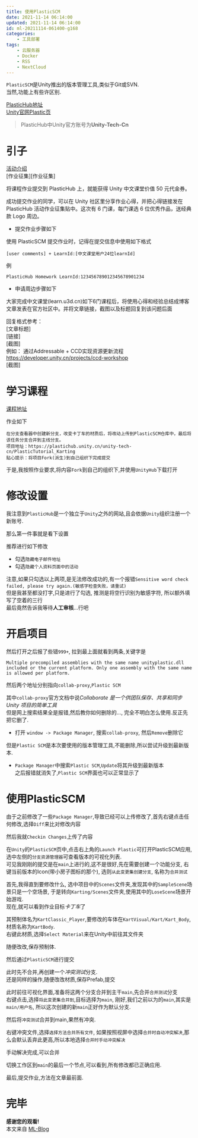 ```yaml
---
title: 使用PlasticSCM
date: 2021-11-14 06:14:00
updated: 2021-11-14 06:14:00
id: ml-20211114-061400-g168
categories:
	- 工具部署
tags: 
    - 云服务器
	- Docker
	- RSS
	- NextCloud
---
```


`PlasticSCM`是Unity推出的版本管理工具,类似于Git或SVN.  
当然,功能上有些许区别.

[PlasticHub地址][plastichub_Link]   
[Unity官网Plastic页][Unity_Plastic_Link]  

> PlasticHub中Unity官方账号为**Unity-Tech-Cn**

<!--more-->

# 引子

[活动介绍][PlasticSCM_learn_Link]  
[作业征集][作业征集]

将课程作业提交到 PlasticHub 上，就能获得 Unity 中文课堂价值 50 元代金券。

成功提交作业的同学，可以在 Unity 社区里分享作业心得，并把心得链接发在 PlasticHub 活动作业征集贴中。这次有 6 门课，每门课选 6 位优秀作品，送经典款 Logo 周边。

* 提交作业步骤如下

使用 PlasticSCM 提交作业时，记得在提交信息中使用如下格式
```
[user comments] + LearnId:[中文课堂用户24位learnId]
```
例
```
PlasticHub Homework LearnId:123456789012345678901234
```

* 申请周边步骤如下

大家完成中文课堂(learn.u3d.cn)如下6门课程后，将使用心得和经验总结成博客文章发表在官方社区中。并将文章链接，截图以及标题回复到该问题后面

回复格式参考：  
[文章标题]  
[链接]  
[截图]  
例如： 通过Addressable + CCD实现资源更新流程  
https://developer.unity.cn/projects/ccd-workshop  
[截图]    

# 学习课程

[课程地址][learn_PlasticSCM_Link]

作业如下
```
在分支查看器中创建新分支，改变卡丁车的材质后，将改动上传到PlasticSCM仓库中，最后将该任务分支合并到主线分支。
项目地址：https://plastichub.unity.cn/unity-tech-cn/PlasticTutorial_Karting
贴心提示：将项目Fork(派生)到自己组织下完成提交
```

于是,我按照作业要求,将内容`Fork`到自己的组织下,并使用`UnityHub`下载打开

# 修改设置

我注意到`PlasticHub`是一个独立于`Unity`之外的网站,且会依据`Unity`组织注册一个新账号.  

那么第一件事就是看下设置

推荐进行如下修改  
* 勾选`隐藏电子邮件地址`
* 勾选`隐藏个人资料页面中的活动`

注意,如果只勾选以上两项,是无法修改成功的,有一个报错`Sensitive word check failed, please try again.(敏感字检查失败，请重试)`  
但是我甚至都没打字,只是进行了勾选, 推测是将空行识别为敏感字符, 所以额外填写了空着的三行  
最后竟然告诉我等待**人工审核**...行吧

# 开启项目

然后打开之后报了些错`999+`, 拉到最上面就看到两条,关键字是  
```
Multiple precompiled assemblies with the same name unityplastic.dll included or the current platform. Only one assembly with the same name is allowed per platform.
```
然后两个地址分别指向`collab-proxy`,`Plastic SCM`  

其中`collab-proxy`官方文档中说*Collaborate 是一个供团队保存、共享和同步 Unity 项目的简单工具*  
但是网上搜索结果全是报错,然后教你如何删除的..., 完全不明白怎么使用.反正先把它删了.

* 打开 `window -> Package Manager`, 搜索`collab-proxy`, 然后`Remove`删除它  

但是`Plastic SCM`是本次要使用的版本管理工具,不能删除,所以尝试升级到最新版本.  
* `Package Manager`中搜索`Plastic SCM`,`Update`将其升级到最新版本  
之后报错就消失了,`Plastic SCM`界面也可以正常显示了

# 使用PlasticSCM

由于之前修改了一些`Package Manager`,导致已经可以上传修改了,首先右键点击任何修改,选择`Diff`来比对修改内容

然后我就`Checkin Changes`上传了内容

在`Unity`的`PlasticSCM`页中,点击右上角的`Launch Plastic`可打开PlasticSCM应用,选中左侧的`分支资源管理器`可查看版本的可视化列表.  
可见我刚刚的提交是在`main`上进行的,这不是很好,先在需要创建一个功能分支, 右键当前版本的Icon(带小房子图标的那个), 选则`从此变更集创建分支`, 名称为`合并测试`

首先,我得直到要修改什么, 选中项目中的`Scenes`文件夹,发现其中的`SampleScene`场景只是一个空场景, 于是转向`Karting/Scenes`文件夹,使用其中的`LoseScene`场景开始游戏.  
现在,就可以看到作业目标*卡丁车*了

其预制体名为`KartClassic_Player`,要修改的车体在`KartVisual/Kart/Kart_Body`, 材质名称为`KartBody`.  
右键此材质,选择`Select Material`来在Unity中前往其文件夹  

随便改改,保存预制体.

然后通过`PlasticSCM`进行提交

此时先不合并,再创建一个*冲突测试*分支.  
还是同样的操作,随便改改材质,保存Prefab,提交  

此时前往可视化界面,准备将这两个分支合并到主干`main`,先合并`合并测试`分支  
右键点击,选择`将此变更集合并到`,目标选择为`main`, 刚好,我们之前以为的`main`,其实是`main/用户名`, 所以这次创建的新`main`正好作为默认分支.

然后将`冲突测试`合并到main,果然有冲突.  

右键冲突文件,选择`选择方法合并所有文件`, 如果按照视屏中选择`合并时自动冲突解决`,那么会默认丢弃此更高,所以本地选择`合并时手动冲突解决`

手动解决完成,可以合并

切换工作区到`main`的最后一个节点,可以看到,所有修改都已正确应用.

最后,提交作业,方法在文章最前面.

# 完毕

**感谢您的观看!**  
本文来自 [ML-Blog][ML-Blog_Link]

<!-- 图片 -->


<!-- 链接 -->

[plastichub_Link]:https://plastichub.unity.cn/ "plastichub"
[Unity_Plastic_Link]:https://unity.cn/plasticscm "PlasticSCM (Unity项目版本控制系统)"
[PlasticSCM_learn_Link]:https://developer.unity.cn/projects/616fcf53edbc2a0021a91a35 "PlasticSCM 对应的云端项目托管协作平台联合Unity 中文课堂送福利啦！"
[plastichub_learnActivity_Link]:https://developer.unity.cn/ask/question/616d3238edbc2a34911c6381 "PlasticHub上线活动——作业征集"
[learn_PlasticSCM_Link]:https://learn.u3d.cn/tutorial/unityzui-xin-ban-ben-kong-zhi-xi-tong-plastic-scmxi-lie-ke "Unity最新版本控制系统Plastic SCM系列课"


<!-- 水印 -->
[ML-Blog_Link]:https://userminghaoli.github.io/ "我的博客"


